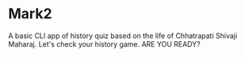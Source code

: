 # Mark2
A basic CLI app of history quiz based on the life of Chhatrapati Shivaji Maharaj. Let's check your history game.
ARE YOU READY?
